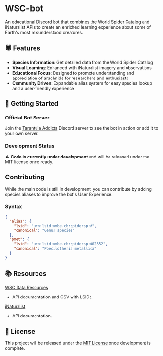 # WSC-bot

An educational Discord bot that combines the World Spider Catalog and iNaturalist APIs to create an enriched learning experience about some of Earth's most misunderstood creatures.

## 🕷️ Features

- **Species Information**: Get detailed data from the World Spider Catalog
- **Visual Learning**: Enhanced with iNaturalist imagery and observations
- **Educational Focus**: Designed to promote understanding and appreciation of arachnids for researchers and enthusiasts
- **Community Driven**: Expandable alias system for easy species lookup and a user-friendly experience

## 🚀 Getting Started

### Official Bot Server
Join the [Tarantula Addicts](https://discord.gg/ta) Discord server to see the bot in action or add it to your own server.

### Development Status
⚠️ **Code is currently under development** and will be released under the MIT license once ready.

## Contributing

While the main code is still in development, you can contribute by adding species aliases to improve the bot's User Experience.

### Syntax

```json
{
  "alias": {
    "lsid": "urn:lsid:nmbe.ch:spidersp:#",
    "canonical": "Genus species"
  },
  "pmet": {
    "lsid": "urn:lsid:nmbe.ch:spidersp:002352",
    "canonical": "Poecilotheria metallica"
  }
}
```

## 📚 Resources

[WSC Data Resources](https://wsc.nmbe.ch/dataresources)
- API documentation and CSV with LSIDs.

[iNaturalist](https://api.inaturalist.org/v1/docs/)
- API documentation.

## 📄 License

This project will be released under the [MIT License](LICENSE) once development is complete.
